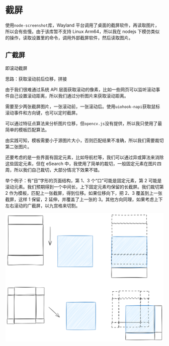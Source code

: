# 截屏

使用`node-screenshot`库，Wayland 平台调用了桌面的截屏软件，再读取图片，所以会有些慢。由于该库暂不支持 Linux Arm64，所以我在 nodejs 下模仿类似的操作，读取设置里的命令，调用外部截屏软件，然后读取图片。

## 广截屏

即滚动截屏

思路：获取滚动前后位移，拼接

由于我们很难通过系统 API 层面获取滚动的像素，比如一些网页可以监听滚动事件自己设置滚动距离，所以我们通过分析图片来获取滚动距离。

需要至少两张截屏图片，一张滚动前，一张滚动后。使用`uiohook-napi`获取鼠标滚动事件和方向键，也可以定时截屏。

可以通过特征点算法来分析图片位移，但`opencv.js`没有提供，所以我只使用了最简单的模板匹配算法。

由实践可知，模板需要小于源图片大小，否则匹配结果不准确，所以我们需要裁切第二张图片。

还要考虑的是一些界面有固定元素，比如导航栏等，我们可以通过异或算法来消除这些固定元素，但在 eSearch 中，我使用了简单的裁切，一般固定元素在图片四周，所以我们自己裁切，大部分情况下效果不错。

举个例子：有“目”字形的页面结构，第 1、3 个“口”可能是固定元素，第 2 可能是滚动元素。我们预期得到一个中间长，上下固定元素均保留的长截屏。我们裁切第 2 作为模板，匹配上一张截屏，得到位移。如果位移向下，把 2、3 覆盖到上一张截屏，这样 1 保留，2 延伸，并覆盖了上一张的 3。其他方向同理，如果考虑上下左右滚动的广截屏，以九宫格来切割。

![广截屏示意图](assets/long_clip.svg)
